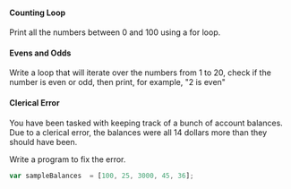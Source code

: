 #### Counting Loop

Print all the numbers between 0 and 100 using a for loop.


#### Evens and Odds

Write a loop that will iterate over the numbers from 1 to 20, check if the number is even or odd, then print, for example, "2 is even"


#### Clerical Error

You have been tasked with keeping track of a bunch of account balances. Due to a clerical error, the balances were all 14 dollars more than they should have been.

Write a program to fix the error. 

```js
var sampleBalances  = [100, 25, 3000, 45, 36];
```